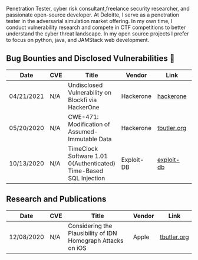 Penetration Tester, cyber risk consultant,freelance security researcher, and passionate open-source developer. At Deloitte, I serve as a penetration tester in the adversarial simulation market offering. In my own time, I conduct vulnerability research and compete in CTF competitions to better understand the cyber threat landscape. In my open source projects I prefer to focus on python, java, and JAMStack web development. 

## Bug Bounties and Disclosed Vulnerabilities 👾
| Date | CVE | Title | Vendor |  Link | Bounty |
|---	|---	|---	|---	|---	|---	|
| 04/21/2021 | N/A | Undisclosed Vulnerability on Blockfi via HackerOne | Hackerone | [hackerone](https://hackerone.com/tcbutler320?type=user) | $1,000 |
| 05/20/2020 | N/A | CWE-471: Modification of Assumed-Immutable Data | Hackerone | [tbutler.org](https://tbutler.org/assets/pdf/Butler,Tyler-MAID-Hinge-BBR.pdf) | $250 |
| 10/13/2020 | N/A | TimeClock Software 1.01 0(Authenticated) Time-Based SQL Injection | Exploit-DB | [exploit-db](https://www.exploit-db.com/exploits/48874) | N/A |

## Research and Publications 
| Date | CVE | Title | Vendor |  Link |
|---	|---	|---	|---	|---	|
| 12/08/2020 | N/A | Considering the Plausibility of IDN Homograph Attacks on iOS | Apple | [tbutler.org](https://tbutler.org/assets/pdf/Butler,Tyler-Considering-the-Plausibility-of-IDN-Homograph-Attacks-on-iOS.pdf) |

